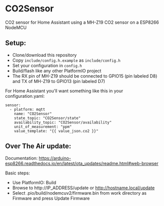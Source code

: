 # CO2Sensor

CO2 sensor for Home Assistant using a MH-Z19 CO2 sensor on a ESP8266 NodeMCU

## Setup:

- Clone/download this repository
- Copy `include/config.h.example` as `include/config.h`
- Set your configuration in `config.h`
- Build/flash like any other PlatformIO project
- The RX pin of MH-Z19 should be connected to GPIO15 (pin labeled D8) and TX of MH-Z19 to GPIO13 (pin labeled D7)

For Home Assistant you'll want something like this in your configuration.yaml:

```
sensor:
  - platform: mqtt
    name: "CO2Sensor"
    state_topic: "CO2Sensor/state"
    availability_topic: "CO2Sensor/availability"
    unit_of_measurement: "ppm"
    value_template: "{{ value_json.co2 }}"
```

## Over The Air update:

Documentation: https://arduino-esp8266.readthedocs.io/en/latest/ota_updates/readme.html#web-browser

Basic steps:

- Use PlatformIO: Build
- Browse to http://IP_ADDRESS/update or http://hostname.local/update
- Select .pio/build/nodemcuv2/firmware.bin from work directory as Firmware and press Update Firmware
